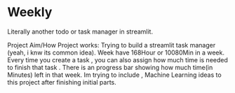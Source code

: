 # Weekly
Literally another todo or task manager in streamlit.

Project Aim/How Project works: 
Trying to build a streamlit task manager (yeah, i knw its common idea). Week have 168Hour or 10080Min in a week. Every time you create a task , you can also assign how much time is needed to finish that task . 
There is an progress bar showing how much time(in Minutes) left in that week. Im trying to include , Machine Learning ideas to this project after finishing initial parts.
